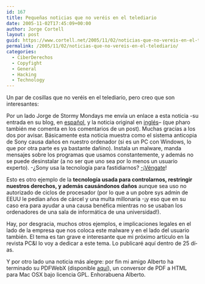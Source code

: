 ```yaml
---
id: 167
title: Pequeñas noticias que no veréis en el telediario
date: 2005-11-02T17:45:09+00:00
author: Jorge Cortell
layout: post
guid: https://www.cortell.net/2005/11/02/noticias-que-no-vereis-en-el-telediario/
permalink: /2005/11/02/noticias-que-no-vereis-en-el-telediario/
categories:
  - CiberDerechos
  - Copyfight
  - General
  - Hacking
  - Technology
---
```

Un par de cosillas que no veréis en el telediario, pero creo que son interesantes:

Por un lado Jorge de Stormy Mondays me enví­a un enlace a esta noticia -su entrada en su blog, en [español](https://www.stormymondays.com/rainydays/2005/11/los-cds-con-proteccin-de-copia-de.html), y la noticia original en [inglés](https://www.sysinternals.com/blog/2005/10/sony-rootkits-and-digital-rights.html)– (que pharo también me comenta en los comentarios de un post). Muchas gracias a los dos por avisar. Básicamente esta noticia muestra como el sistema anticopia de Sony causa daños en nuestro ordenador (si es un PC con Windows, lo que por otra parte es ya bastante dañino). Instala un malware, manda mensajes sobre los programas que usamos constantemente, y además no se puede desinstalar (a no ser que uno sea por lo menos un usuario experto). -¿Sony usa la tecnologí­a para fastidiarnos? [-¡Véngate](https://www.hdadvance.com)!

Esto es otro ejemplo de la **tecnologí­a usada para controlarnos, restringir nuestros derechos, y además causándonos daños** aunque sea uso no autorizado de ciclos de procesador (por lo que a un pobre sys admin de EEUU le pedí­an años de cárcel y una multa millonaria -¡y eso que en su caso era para ayudar a una causa benéfica mientras no se usaban los ordenadores de una sala de informática de una universidad!).

Hay, por desgracia, muchos otros ejemplos, e implicaciones legales en el lado de la empresa que nos coloca este malware y en el lado del usuario también. El tema es tan grave e interesante que mi próximo artí­culo en la revista PC&I lo voy a dedicar a este tema. Lo publicaré aquí­ dentro de 25 dí­as.

Y por otro lado una noticia más alegre: por fin mi amigo Alberto ha terminado su PDFWebX (disponible [aquí­](https://www.faq-mac.com/bitacoras/brocolifresco/?page_id=234)), un conversor de PDF a HTML para Mac OSX bajo licencia GPL. Enhorabuena Alberto.